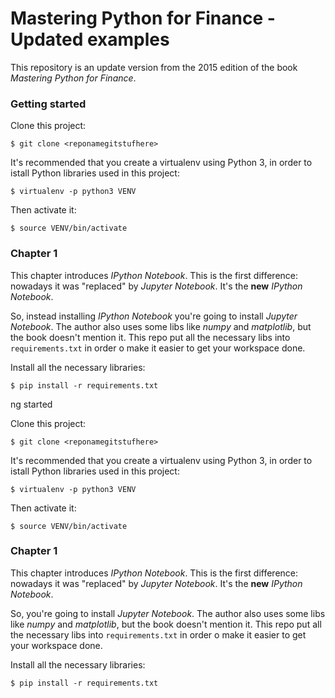 Mastering Python for Finance - Updated examples
=====

This repository is an update version from the 2015 edition of the book *Mastering Python for Finance*.


### Getting started


Clone this project:

```
$ git clone <reponamegitstufhere>
```


It's recommended that you create a virtualenv using Python 3, in order to istall Python libraries used in this project:

```
$ virtualenv -p python3 VENV
```

Then activate it:

```
$ source VENV/bin/activate
```


### Chapter 1 

This chapter introduces *IPython Notebook*. This is the first difference: nowadays it was "replaced" by *Jupyter Notebook*. It's the **new** *IPython Notebook*. 

So, instead installing *IPython Notebook* you're going to install *Jupyter Notebook*. The author also uses some libs like *numpy*  and *matplotlib*, but the book doesn't mention it. This repo put all the necessary libs into `requirements.txt` in order o make it easier to get your workspace done.

Install all the necessary libraries:

```
$ pip install -r requirements.txt
```
ng started


Clone this project:

```
$ git clone <reponamegitstufhere>
```


It's recommended that you create a virtualenv using Python 3, in order to istall Python libraries used in this project:

```
$ virtualenv -p python3 VENV
```

Then activate it:

```
$ source VENV/bin/activate
```


### Chapter 1 

This chapter introduces *IPython Notebook*. This is the first difference: nowadays it was "replaced" by *Jupyter Notebook*. It's the **new** *IPython Notebook*.

So, you're going to install *Jupyter Notebook*. The author also uses some libs like *numpy*  and *matplotlib*, but the book doesn't mention it. This repo put all the necessary libs into `requirements.txt` in order o make it easier to get your workspace done.

Install all the necessary libraries:

```
$ pip install -r requirements.txt
```


